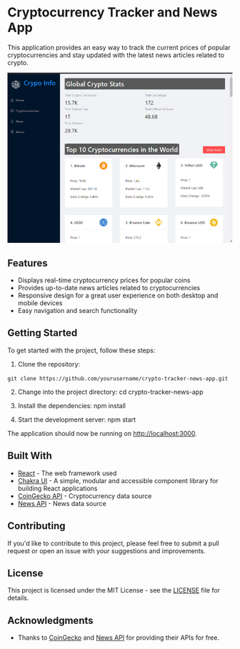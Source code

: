 # Cryptocurrency Tracker and News App

This application provides an easy way to track the current prices of popular cryptocurrencies and stay updated with the latest news articles related to crypto. 

![App Screenshot](./screenshot.png)

## Features

- Displays real-time cryptocurrency prices for popular coins
- Provides up-to-date news articles related to cryptocurrencies
- Responsive design for a great user experience on both desktop and mobile devices
- Easy navigation and search functionality

## Getting Started

To get started with the project, follow these steps:

1. Clone the repository:

``
git clone https://github.com/yourusername/crypto-tracker-news-app.git
``

2. Change into the project directory:
cd crypto-tracker-news-app

3. Install the dependencies:
npm install

4. Start the development server:
npm start

The application should now be running on [http://localhost:3000](http://localhost:3000).

## Built With

- [React](https://reactjs.org/) - The web framework used
- [Chakra UI](https://chakra-ui.com/) - A simple, modular and accessible component library for building React applications
- [CoinGecko API](https://www.coingecko.com/en/api) - Cryptocurrency data source
- [News API](https://newsapi.org/) - News data source

## Contributing

If you'd like to contribute to this project, please feel free to submit a pull request or open an issue with your suggestions and improvements.

## License

This project is licensed under the MIT License - see the [LICENSE](LICENSE) file for details.

## Acknowledgments

- Thanks to [CoinGecko](https://www.coingecko.com/) and [News API](https://newsapi.org/) for providing their APIs for free.


